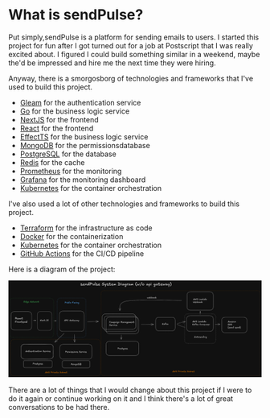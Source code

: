 # What is sendPulse?

Put simply,sendPulse is a platform for sending emails to users.
I started this project for fun after I got turned out for a job at Postscript that I was really excited about.
I figured I could build something similar in a weekend, maybe the'd be impressed and hire me the next time they were hiring.

Anyway, there is a smorgosborg of technologies and frameworks that I've used to build this project.  

- [Gleam](https://gleam.run/) for the authentication service
- [Go](https://go.dev/) for the business logic service
- [NextJS](https://nextjs.org/) for the frontend
- [React](https://reactjs.org/) for the frontend
- [EffectTS](https://effect.ts/) for the business logic service
- [MongoDB](https://www.mongodb.com/) for the permissionsdatabase
- [PostgreSQL](https://www.postgresql.org/) for the database
- [Redis](https://redis.io/) for the cache
- [Prometheus](https://prometheus.io/) for the monitoring
- [Grafana](https://grafana.com/) for the monitoring dashboard
- [Kubernetes](https://kubernetes.io/) for the container orchestration

I've also used a lot of other technologies and frameworks to build this project.
- [Terraform](https://www.terraform.io/) for the infrastructure as code
- [Docker](https://www.docker.com/) for the containerization
- [Kubernetes](https://kubernetes.io/) for the container orchestration
- [GitHub Actions](https://github.com/features/actions) for the CI/CD pipeline

Here is a diagram of the project:

![sendPulse Diagram](./system-design/diagrams/sendpulse-sd-diagram-2.png)

There are a lot of things that I would change about this project if I were to do it again or continue working on it and I think there's a lot of great conversations to be had there.




